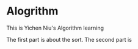 # Alogrithm
This is Yichen Niu's Algorithm learning

The first part is about the sort.
The second part is 